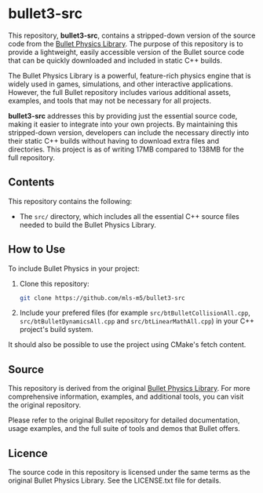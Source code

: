 # bullet3-src

This repository, **bullet3-src**, contains a stripped-down version of the source code from the [Bullet Physics Library](https://github.com/bulletphysics/bullet3). The purpose of this repository is to provide a lightweight, easily accessible version of the Bullet source code that can be quickly downloaded and included in static C++ builds.

The Bullet Physics Library is a powerful, feature-rich physics engine that is widely used in games, simulations, and other interactive applications. However, the full Bullet repository includes various additional assets, examples, and tools that may not be necessary for all projects.

**bullet3-src** addresses this by providing just the essential source code, making it easier to integrate into your own projects. By maintaining this stripped-down version, developers can include the necessary directly into their static C++ builds without having to download extra files and directories. This project is as of writing 17MB compared to 138MB for the full repository.


## Contents

This repository contains the following:

- The `src/` directory, which includes all the essential C++ source files needed to build the Bullet Physics Library.

## How to Use

To include Bullet Physics in your project:

1. Clone this repository:
   ```bash
   git clone https://github.com/mls-m5/bullet3-src
2. Include your prefered files (for example `src/btBulletCollisionAll.cpp`, `src/btBulletDynamicsAll.cpp` and `src/btLinearMathAll.cpp`) in your C++ project's build system.

It should also be possible to use the project using CMake's fetch content.

## Source

This repository is derived from the original [Bullet Physics Library](https://github.com/bulletphysics/bullet3). For more comprehensive information, examples, and additional tools, you can visit the original repository.

Please refer to the original Bullet repository for detailed documentation, usage examples, and the full suite of tools and demos that Bullet offers.

## Licence

The source code in this repository is licensed under the same terms as the original Bullet Physics Library. See the LICENSE.txt file for details.
